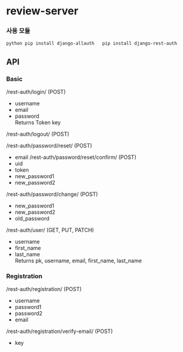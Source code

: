 # review-server

### 사용 모듈
` python
pip install django-allauth  
pip install django-rest-auth
`

## API
### Basic
/rest-auth/login/ (POST)
- username
- email
- password  
Returns Token key

/rest-auth/logout/ (POST)

/rest-auth/password/reset/ (POST)
- email
/rest-auth/password/reset/confirm/ (POST)
- uid
- token
- new_password1
- new_password2

/rest-auth/password/change/ (POST)
- new_password1
- new_password2
- old_password

/rest-auth/user/ (GET, PUT, PATCH)
- username
- first_name
- last_name  
Returns pk, username, email, first_name, last_name

### Registration
/rest-auth/registration/ (POST)
- username
- password1
- password2
- email

/rest-auth/registration/verify-email/ (POST)
- key



